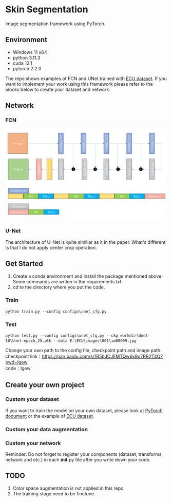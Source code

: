 # Skin Segmentation
Image segmentation framework using PyTorch.

## Environment
- Windows 11 x64
- python 3.11.3
- cuda 12.1
- pytorch 2.2.0

The repo shows examples of FCN and UNet trained with [ECU dataset](https://ieeexplore.ieee.org/document/1359760). If you want to implement your work using this framework please refer to the blocks below to create your dataset and network.
## Network
### FCN
![FCN](https://github.com/HanXuMartin/SkinSegmentation/blob/main/docs/FCN.png)
### U-Net
The architecture of U-Net is quite similiar as it in the paper. What's different is that I do not apply center crop operation.

## Get Started
1. Create a conda environment and install the package mentioned above. Some commands are writen in the requirements.txt
2. cd to the directory where you put the code.

### Train
```
python train.py --config configs\unet_cfg.py
```
### Test
```
python test.py --config configs\unet_cfg.py --ckp workdir\Unet-10\Unet-epoch_25.pth --data E:\ECU\images\001\im00009.jpg
```
Change your own path to the config file, checkpoint path and image path.<br>
checkpoint link：https://pan.baidu.com/s/1B5bJCJEMTQw6x9o7RR2T4Q?pwd=lgew <br>
code：lgew

## Create your own project
### Custom your dataset
If you want to train the model on your own dataset, please look at [PyTorch document](https://pytorch.org/tutorials/beginner/basics/data_tutorial.html#creating-a-custom-dataset-for-your-files) or the example of [ECU dataset](https://github.com/HanXuMartin/SkinSegmentation/blob/main/segmentation/datasets/ecudataset.py). 
### Custom your data augmentation
### Custom your network

Reminder: Do not forget to register your components (dataset, transforms, network and etc.) in each __init__.py file after you write down your code.
## TODO
1. Color space augmentation is not applied in this repo.
2. The training stage need to be finetune.


